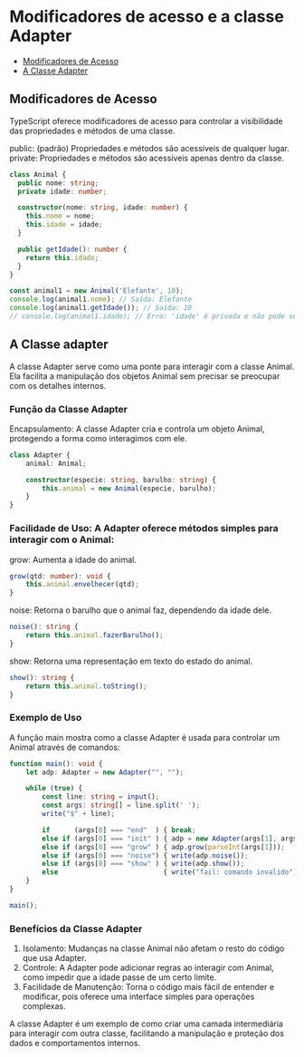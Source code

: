 # Modificadores de acesso e a classe Adapter

<!-- toc -->
- [Modificadores de Acesso](#modificadores-de-acesso)
- [A Classe Adapter](#a-classe-adapter)

<!-- toc -->

## Modificadores de Acesso

TypeScript oferece modificadores de acesso para controlar a visibilidade das propriedades e métodos de uma classe.

public: (padrão) Propriedades e métodos são acessíveis de qualquer lugar.
private: Propriedades e métodos são acessíveis apenas dentro da classe.

```typescript
class Animal {
  public nome: string;
  private idade: number;

  constructor(nome: string, idade: number) {
    this.nome = nome;
    this.idade = idade;
  }

  public getIdade(): number {
    return this.idade;
  }
}

const animal1 = new Animal('Elefante', 10);
console.log(animal1.nome); // Saída: Elefante
console.log(animal1.getIdade()); // Saída: 10
// console.log(animal1.idade); // Erro: 'idade' é privada e não pode ser acessada
```

## A Classe adapter

A classe Adapter serve como uma ponte para interagir com a classe Animal. Ela facilita a manipulação dos objetos Animal sem precisar se preocupar com os detalhes internos.

### Função da Classe Adapter

Encapsulamento: A classe Adapter cria e controla um objeto Animal, protegendo a forma como interagimos com ele.

```typescript
class Adapter {
    animal: Animal;

    constructor(especie: string, barulho: string) {
        this.animal = new Animal(especie, barulho);
    }
}
```

### Facilidade de Uso: A Adapter oferece métodos simples para interagir com o Animal:

grow: Aumenta a idade do animal.

```typescript
grow(qtd: number): void {
    this.animal.envelhecer(qtd);
}
```

noise: Retorna o barulho que o animal faz, dependendo da idade dele.

```typescript
noise(): string {
    return this.animal.fazerBarulho();
}
```

show: Retorna uma representação em texto do estado do animal.

```typescript
show(): string {
    return this.animal.toString();
}
```

### Exemplo de Uso

A função main mostra como a classe Adapter é usada para controlar um Animal através de comandos:

```typescript
function main(): void {
    let adp: Adapter = new Adapter("", "");

    while (true) {
        const line: string = input();
        const args: string[] = line.split(' ');
        write("$" + line);

        if      (args[0] === "end"  ) { break;                               }
        else if (args[0] === "init" ) { adp = new Adapter(args[1], args[2]); }
        else if (args[0] === "grow" ) { adp.grow(parseInt(args[1]));         }
        else if (args[0] === "noise") { write(adp.noise());                  }
        else if (args[0] === "show" ) { write(adp.show());                   }
        else                          { write("fail: comando invalido");     }
    }
}

main();
```

### Benefícios da Classe Adapter

1. Isolamento: Mudanças na classe Animal não afetam o resto do código que usa Adapter.
2. Controle: A Adapter pode adicionar regras ao interagir com Animal, como impedir que a idade passe de um certo limite.
3. Facilidade de Manutenção: Torna o código mais fácil de entender e modificar, pois oferece uma interface simples para operações complexas.

A classe Adapter é um exemplo de como criar uma camada intermediária para interagir com outra classe, facilitando a manipulação e proteção dos dados e comportamentos internos.